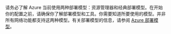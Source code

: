 请务必了解 Azure 当前使用两种部署模型：资源管理器和经典部署模型。在开始你的配置之前，请确保你了解部署模型和工具。你需要知道所要使用的模型。并非所有网络功能都支持这两种模型。有关部署模型的信息，请参阅 [Azure 部署模型](/documentation/articles/azure-classic-rm)。

<!---HONumber=Mooncake_0104_2016-->

